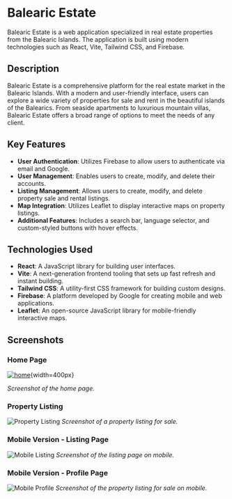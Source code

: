 # Balearic Estate

Balearic Estate is a web application specialized in real estate properties from the Balearic Islands. The application is built using modern technologies such as React, Vite, Tailwind CSS, and Firebase.

## Description

Balearic Estate is a comprehensive platform for the real estate market in the Balearic Islands. With a modern and user-friendly interface, users can explore a wide variety of properties for sale and rent in the beautiful islands of the Balearics. From seaside apartments to luxurious mountain villas, Balearic Estate offers a broad range of options to meet the needs of any client.

## Key Features

- **User Authentication**: Utilizes Firebase to allow users to authenticate via email and Google.
- **User Management**: Enables users to create, modify, and delete their accounts.
- **Listing Management**: Allows users to create, modify, and delete property sale and rental listings.
- **Map Integration**: Utilizes Leaflet to display interactive maps on property listings.
- **Additional Features**: Includes a search bar, language selector, and custom-styled buttons with hover effects.

## Technologies Used

- **React**: A JavaScript library for building user interfaces.
- **Vite**: A next-generation frontend tooling that sets up fast refresh and instant building.
- **Tailwind CSS**: A utility-first CSS framework for building custom designs.
- **Firebase**: A platform developed by Google for creating mobile and web applications.
- **Leaflet**: An open-source JavaScript library for mobile-friendly interactive maps.

## Screenshots

### Home Page
[![home](https://i.postimg.cc/cgH0PNvG/home.png)](https://postimg.cc/cgH0PNvG){width=400px}

*Screenshot of the home page.*

### Property Listing
![Property Listing](path/to/property-screenshot.png)
*Screenshot of a property listing for sale.*

### Mobile Version - Listing Page
![Mobile Listing](path/to/mobile-listing-screenshot.png)
*Screenshot of the listing page on mobile.*

### Mobile Version - Profile Page
![Mobile Profile](path/to/mobile-profile-screenshot.png)
*Screenshot of the property listing for sale on mobile.*
